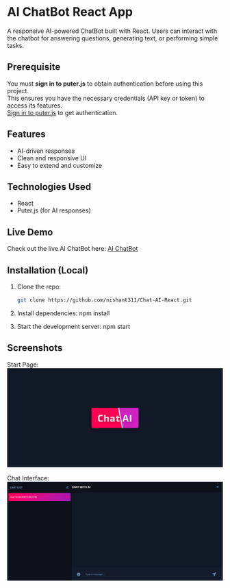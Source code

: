 # AI ChatBot React App

A responsive AI-powered ChatBot built with React. Users can interact with the chatbot for answering questions, generating text, or performing simple tasks.

## Prerequisite

You must **sign in to puter.js** to obtain authentication before using this project.  
This ensures you have the necessary credentials (API key or token) to access its features.  
[Sign in to puter.js](https://puter.com) to get authentication.

## Features

- AI-driven responses
- Clean and responsive UI
- Easy to extend and customize

## Technologies Used

- React
- Puter.js (for AI responses)

## Live Demo

Check out the live AI ChatBot here: [AI ChatBot](https://chat-ai-react-puterjs.vercel.app/)

## Installation (Local)

1. Clone the repo:
   ```bash
   git clone https://github.com/nishant311/Chat-AI-React.git
   ```
2. Install dependencies:
   npm install

3. Start the development server:
   npm start

## Screenshots

Start Page:
![AI ChatBot Startpage](image.png)

Chat Interface:
![AI ChatBot Interface](image-1.png)
